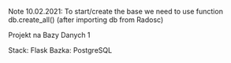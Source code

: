 Note 10.02.2021:
To start/create the base we need to use function db.create_all() (after importing db from Radosc)

Projekt na Bazy Danych 1

Stack: Flask
Bazka: PostgreSQL
